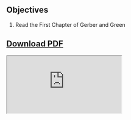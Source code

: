 ## Objectives

1. Read the First Chapter of Gerber and Green

## [Download PDF](https://aviflombaum.s3.amazonaws.com/GerberGreen.2012_1.pdf)

<iframe src="https://aviflombaum.s3.amazonaws.com/GerberGreen.2012_1.pdf"></iframe>
